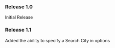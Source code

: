 ### Release 1.0
Initial Release

### Release 1.1
Added the ability to specify a Search City in options